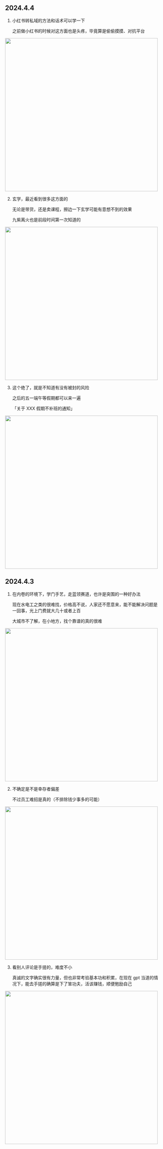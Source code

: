 ## 2024.4.4

1. 小红书转私域的方法和话术可以学一下

   之前做小红书的时候对这方面也是头疼，毕竟算是偷偷摸摸、对抗平台

<img src="/imgs/weather-vane/2024-4/2024-4-4-1.jpg" width="500"   />

2. 玄学，最近看到很多这方面的

   无论是带货，还是卖课程，擦边一下玄学可能有意想不到的效果

   九紫离火也是前段时间第一次知道的

<img src="/imgs/weather-vane/2024-4/2024-4-4-2.jpg" width="500"   />

3. 这个绝了，就是不知道有没有被封的风险

   之后的五一端午等假期都可以来一遍

   「关于 XXX 假期不补班的通知」

<img src="/imgs/weather-vane/2024-4/2024-4-4-3.jpg" width="500"   />

## 2024.4.3

1. 在内卷的环境下，学门手艺，走蓝领赛道，也许是突围的一种好办法

   现在水电工之类的很难找，价格高不说，人家还不愿意来，能不能解决问题是一回事，光上门费就大几十或者上百

   大城市不了解，在小地方，找个靠谱的真的很难

<img src="/imgs/weather-vane/2024-4/2024-4-3-1.jpg" width="500"   />

2. 不确定是不是幸存者偏差

   不过员工难招是真的（不排除钱少事多的可能）

<img src="/imgs/weather-vane/2024-4/2024-4-3-2.jpg" width="500"   />

3. 看别人评论是手搓的，难度不小

   真诚的文字确实很有力量，但也非常考验基本功和积累，在现在 gpt 当道的情况下，能去手搓的确算是下了笨功夫，活该赚钱，顺便勉励自己

<img src="/imgs/weather-vane/2024-4/2024-4-3-3.jpg" width="500"   />
